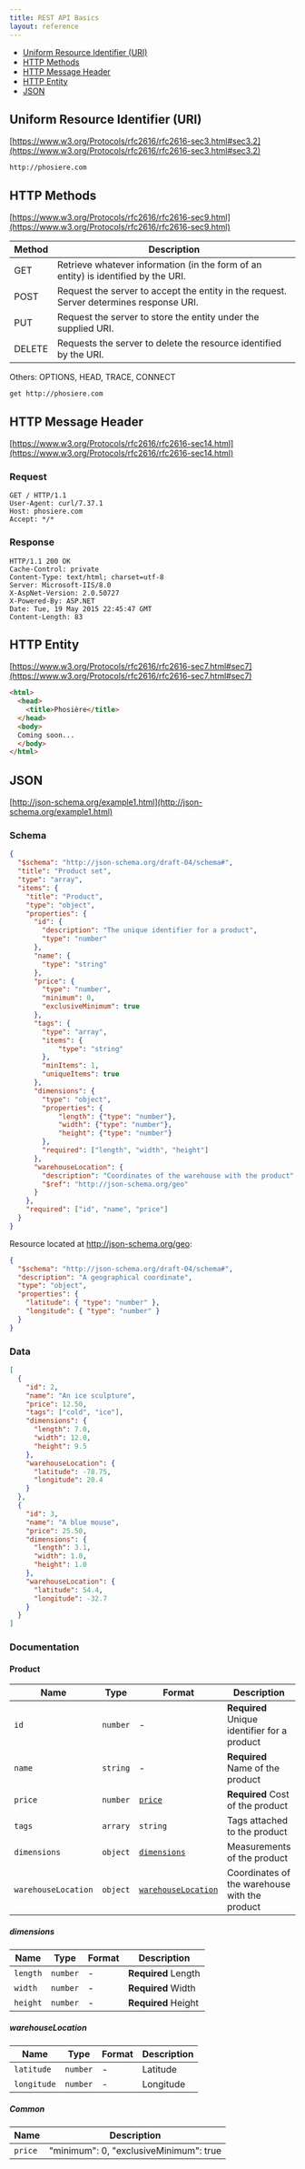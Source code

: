 ```yaml
---
title: REST API Basics
layout: reference
---
```



* [Uniform Resource Identifier (URI)](#uri)
* [HTTP Methods](#methods)
* [HTTP Message Header](#header)
* [HTTP Entity](#entity)
* [JSON](#json)

## <a name="uri"></a>Uniform Resource Identifier (URI)

[https://www.w3.org/Protocols/rfc2616/rfc2616-sec3.html#sec3.2](https://www.w3.org/Protocols/rfc2616/rfc2616-sec3.html#sec3.2)

`http://phosiere.com`

## <a name="methods"></a>HTTP Methods

[https://www.w3.org/Protocols/rfc2616/rfc2616-sec9.html](https://www.w3.org/Protocols/rfc2616/rfc2616-sec9.html)

Method | Description
-------|------------|
GET|Retrieve whatever information (in the form of an entity) is identified by the URI.
POST|Request the server to accept the entity in the request. Server determines response URI.
PUT| Request the server to store the entity under the supplied URI.
DELETE|Requests the server to delete the resource identified by the URI.

Others: OPTIONS, HEAD, TRACE, CONNECT

`get http://phosiere.com`  

## <a name="header"></a>HTTP Message Header  


[https://www.w3.org/Protocols/rfc2616/rfc2616-sec14.html](https://www.w3.org/Protocols/rfc2616/rfc2616-sec14.html)

### Request  


```http
GET / HTTP/1.1
User-Agent: curl/7.37.1
Host: phosiere.com
Accept: */*
```

### Response  


```http
HTTP/1.1 200 OK
Cache-Control: private
Content-Type: text/html; charset=utf-8
Server: Microsoft-IIS/8.0
X-AspNet-Version: 2.0.50727
X-Powered-By: ASP.NET
Date: Tue, 19 May 2015 22:45:47 GMT
Content-Length: 83
```

## <a name="entity"></a>HTTP Entity

[https://www.w3.org/Protocols/rfc2616/rfc2616-sec7.html#sec7](https://www.w3.org/Protocols/rfc2616/rfc2616-sec7.html#sec7)  


```html
<html>
  <head>
    <title>Phosière</title>
  </head>
  <body>
  Coming soon...
  </body>
</html>
```

## <a name="json"></a>JSON

[http://json-schema.org/example1.html](http://json-schema.org/example1.html)

### Schema  

```json
{
  "$schema": "http://json-schema.org/draft-04/schema#",
  "title": "Product set",
  "type": "array",
  "items": {
    "title": "Product",
    "type": "object",
    "properties": {
      "id": {
        "description": "The unique identifier for a product",
        "type": "number"
      },
      "name": {
        "type": "string"
      },
      "price": {
        "type": "number",
        "minimum": 0,
        "exclusiveMinimum": true
      },
      "tags": {
        "type": "array",
        "items": {
            "type": "string"
        },
        "minItems": 1,
        "uniqueItems": true
      },
      "dimensions": {
        "type": "object",
        "properties": {
            "length": {"type": "number"},
            "width": {"type": "number"},
            "height": {"type": "number"}
        },
        "required": ["length", "width", "height"]
      },
      "warehouseLocation": {
        "description": "Coordinates of the warehouse with the product",
        "$ref": "http://json-schema.org/geo"
      }
    },
    "required": ["id", "name", "price"]
  }
}
```

Resource located at http://json-schema.org/geo:  


```json
{
  "$schema": "http://json-schema.org/draft-04/schema#",
  "description": "A geographical coordinate",
  "type": "object",
  "properties": {
    "latitude": { "type": "number" },
    "longitude": { "type": "number" }
  }
}
```

### Data  


```json
[
  {
    "id": 2,
    "name": "An ice sculpture",
    "price": 12.50,
    "tags": ["cold", "ice"],
    "dimensions": {
      "length": 7.0,
      "width": 12.0,
      "height": 9.5
    },
    "warehouseLocation": {
      "latitude": -78.75,
      "longitude": 20.4
    }
  },
  {
    "id": 3,
    "name": "A blue mouse",
    "price": 25.50,
    "dimensions": {
      "length": 3.1,
      "width": 1.0,
      "height": 1.0
    },
    "warehouseLocation": {
      "latitude": 54.4,
      "longitude": -32.7
    }
  }
]
```

### Documentation

#### Product

Name | Type | Format | Description
-----|------|--------|------------
`id`|`number`|-|**Required** Unique identifier for a product
`name`|`string`|-|**Required** Name of the product
`price`|`number`|[`price`](#price)|**Required** Cost of the product
`tags`|`arrary`|`string`|Tags attached to the product
`dimensions`|`object`|[`dimensions`](#dimensions)|Measurements of the product
`warehouseLocation`|`object`|[`warehouseLocation`](#warehouseLocation)|Coordinates of the warehouse with the product

##### <a name="dimensions"></a>dimensions

Name | Type | Format | Description
-----|------|--------|------------
`length`|`number`|-|**Required** Length
`width`|`number`|-|**Required** Width
`height`|`number`|-|**Required** Height

##### <a name="warehouseLocation"></a>warehouseLocation

Name | Type | Format | Description
-----|------|--------|------------
`latitude`|`number`|-|Latitude
`longitude`|`number`|-|Longitude

##### Common

Name | Description
-----|------------
<a name="price"></a>`price`|"minimum": 0, "exclusiveMinimum": true
